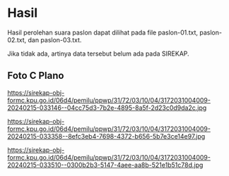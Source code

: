 # Hasil

Hasil perolehan suara paslon dapat dilihat pada file paslon-01.txt, paslon-02.txt, dan paslon-03.txt.

Jika tidak ada, artinya data tersebut belum ada pada SIREKAP.

## Foto C Plano

https://sirekap-obj-formc.kpu.go.id/06d4/pemilu/ppwp/31/72/03/10/04/3172031004009-20240215-033146--04cc75d3-7b2e-4895-8a5f-2d23c0d9da2c.jpg

https://sirekap-obj-formc.kpu.go.id/06d4/pemilu/ppwp/31/72/03/10/04/3172031004009-20240215-033358--8efc3eb4-7698-4372-b656-5b7e3ce14e97.jpg

https://sirekap-obj-formc.kpu.go.id/06d4/pemilu/ppwp/31/72/03/10/04/3172031004009-20240215-033510--0300b2b3-5147-4aee-aa8b-521e1b51c78d.jpg
